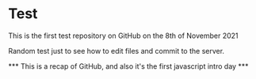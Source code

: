 # Test
This is the first test repository on GitHub on the 8th of November 2021

Random test just to see how to edit files and commit to the server.

*** This is a recap of GitHub, and also it's the first javascript intro day ***
